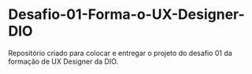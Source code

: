 # Desafio-01-Forma-o-UX-Designer-DIO
Repositório criado para colocar e entregar o projeto do desafio 01 da formação de UX Designer da DIO. 
